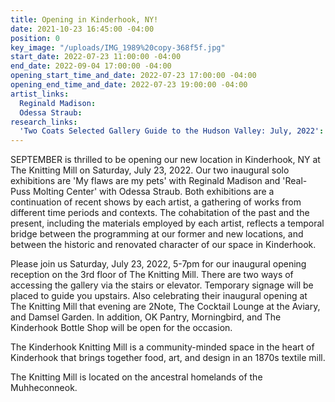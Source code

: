 ```yaml
---
title: Opening in Kinderhook, NY!
date: 2021-10-23 16:45:00 -04:00
position: 0
key_image: "/uploads/IMG_1989%20copy-368f5f.jpg"
start_date: 2022-07-23 11:00:00 -04:00
end_date: 2022-09-04 17:00:00 -04:00
opening_start_time_and_date: 2022-07-23 17:00:00 -04:00
opening_end_time_and_date: 2022-07-23 19:00:00 -04:00
artist_links:
  Reginald Madison: 
  Odessa Straub: 
research_links:
  'Two Coats Selected Gallery Guide to the Hudson Valley: July, 2022': https://twocoatsofpaint.com/2022/07/two-coats-selected-gallery-guide-to-the-hudson-valley-july-2022.html
---
```


SEPTEMBER is thrilled to be opening our new location in Kinderhook, NY at The Knitting Mill on Saturday, July 23, 2022. Our two inaugural solo exhibitions are 'My flaws are my pets' with Reginald Madison and 'Real-Puss Molting Center' with Odessa Straub. Both exhibitions are a continuation of recent shows by each artist, a gathering of works from different time periods and contexts. The cohabitation of the past and the present, including the materials employed by each artist, reflects a temporal bridge between the programming at our former and new locations, and between the historic and renovated character of our space in Kinderhook.

Please join us Saturday, July 23, 2022, 5-7pm for our inaugural opening reception on the 3rd floor of The Knitting Mill. There are two ways of accessing the gallery via the stairs or elevator. Temporary signage will be placed to guide you upstairs. Also celebrating their inaugural opening at The Knitting Mill that evening are 2Note, The Cocktail Lounge at the Aviary, and Damsel Garden. In addition, OK Pantry, Morningbird, and The Kinderhook Bottle Shop will be open for the occasion.

The Kinderhook Knitting Mill is a community-minded space in the heart of Kinderhook that brings together food, art, and design in an 1870s textile mill. 

The Knitting Mill is located on the ancestral homelands of the Muhheconneok.

